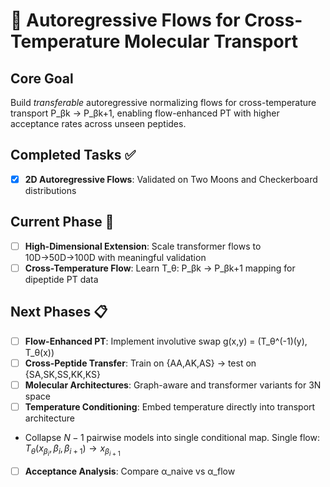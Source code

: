 # 🎯 **Autoregressive Flows for Cross-Temperature Molecular Transport**

## **Core Goal**
Build *transferable* autoregressive normalizing flows for cross-temperature transport P_βk → P_βk+1, enabling flow-enhanced PT with higher acceptance rates across unseen peptides.

## **Completed Tasks** ✅
- [x] **2D Autoregressive Flows**: Validated on Two Moons and Checkerboard distributions

## **Current Phase** 🔄
- [ ] **High-Dimensional Extension**: Scale transformer flows to 10D→50D→100D with meaningful validation
- [ ] **Cross-Temperature Flow**: Learn T_θ: P_βk → P_βk+1 mapping for dipeptide PT data

## **Next Phases** 📋
- [ ] **Flow-Enhanced PT**: Implement involutive swap g(x,y) = (T_θ^(-1)(y), T_θ(x))
- [ ] **Cross-Peptide Transfer**: Train on {AA,AK,AS} → test on {SA,SK,SS,KK,KS}
- [ ] **Molecular Architectures**: Graph-aware and transformer variants for 3N space
- [ ] **Temperature Conditioning**: Embed temperature directly into transport architecture
- Collapse $N-1$ pairwise models into single conditional map. Single flow: $T_{\theta}(x_{\beta_i}, \beta_i, \beta_{i+1}) \rightarrow x_{\beta_{i+1}}$
- [ ] **Acceptance Analysis**: Compare α_naive vs α_flow